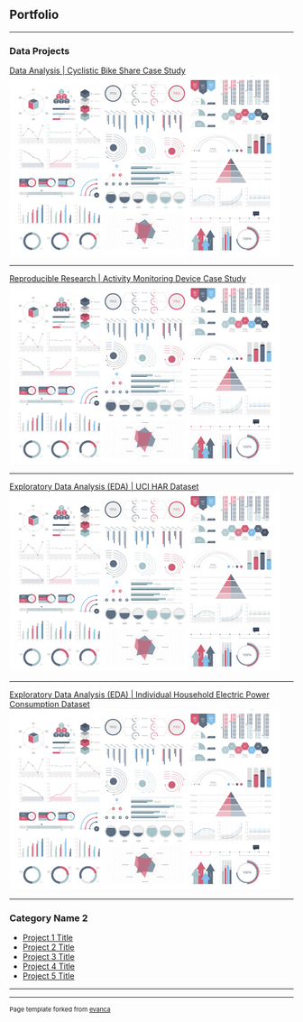 ## Portfolio

---

### Data Projects 

[Data Analysis | Cyclistic Bike Share Case Study](/sample_page)
<img src="images/dummy_thumbnail.jpg?raw=true"/>

---
[Reproducible Research | Activity Monitoring Device Case Study](/pdf/sample_presentation.pdf)
<img src="images/dummy_thumbnail.jpg?raw=true"/>

---
[Exploratory Data Analysis (EDA) | UCI HAR Dataset](/sample_page)
<img src="images/dummy_thumbnail.jpg?raw=true"/>

---
[Exploratory Data Analysis (EDA) | Individual Household Electric Power Consumption Dataset](/EDA_project1.md)
<img src="images/dummy_thumbnail.jpg?raw=true"/>

---

### Category Name 2

- [Project 1 Title](http://example.com/)
- [Project 2 Title](http://example.com/)
- [Project 3 Title](http://example.com/)
- [Project 4 Title](http://example.com/)
- [Project 5 Title](http://example.com/)

---




---
<p style="font-size:11px">Page template forked from <a href="https://github.com/evanca/quick-portfolio">evanca</a></p>
<!-- Remove above link if you don't want to attibute -->
